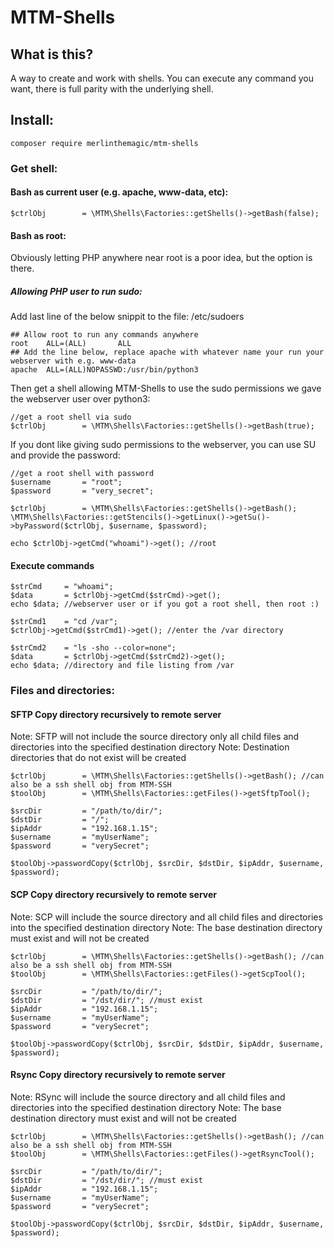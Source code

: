 # MTM-Shells

## What is this?

A way to create and work with shells. You can execute any command you want, there is full parity with the underlying shell.

## Install:

```
composer require merlinthemagic/mtm-shells

```

### Get shell:

#### Bash as current user (e.g. apache, www-data, etc):

```
$ctrlObj		= \MTM\Shells\Factories::getShells()->getBash(false);

```
	
#### Bash as root:

Obviously letting PHP anywhere near root is a poor idea, but the option is there.

##### Allowing PHP user to run sudo:

Add last line of the below snippit to the file: /etc/sudoers

```
## Allow root to run any commands anywhere
root    ALL=(ALL)       ALL
## Add the line below, replace apache with whatever name your run your webserver with e.g. www-data
apache	ALL=(ALL)NOPASSWD:/usr/bin/python3

```

Then get a shell allowing MTM-Shells to use the sudo permissions we gave the webserver user over python3:

```
//get a root shell via sudo
$ctrlObj		= \MTM\Shells\Factories::getShells()->getBash(true);

```

If you dont like giving sudo permissions to the webserver, you can use SU and provide the password:

```
//get a root shell with password
$username		= "root";
$password		= "very_secret";

$ctrlObj		= \MTM\Shells\Factories::getShells()->getBash();
\MTM\Shells\Factories::getStencils()->getLinux()->getSu()->byPassword($ctrlObj, $username, $password);

echo $ctrlObj->getCmd("whoami")->get(); //root

```

#### Execute commands
```
$strCmd		= "whoami";
$data		= $ctrlObj->getCmd($strCmd)->get();
echo $data; //webserver user or if you got a root shell, then root :)

$strCmd1	= "cd /var";
$ctrlObj->getCmd($strCmd1)->get(); //enter the /var directory

$strCmd2	= "ls -sho --color=none";
$data		= $ctrlObj->getCmd($strCmd2)->get();
echo $data; //directory and file listing from /var
```

### Files and directories:

#### SFTP Copy directory recursively to remote server

Note: SFTP will not include the source directory only all child files and directories into the specified destination directory
Note: Destination directories that do not exist will be created

```
$ctrlObj		= \MTM\Shells\Factories::getShells()->getBash(); //can also be a ssh shell obj from MTM-SSH
$toolObj		= \MTM\Shells\Factories::getFiles()->getSftpTool();

$srcDir			= "/path/to/dir/";
$dstDir			= "/";
$ipAddr			= "192.168.1.15";
$username		= "myUserName";
$password		= "verySecret";

$toolObj->passwordCopy($ctrlObj, $srcDir, $dstDir, $ipAddr, $username, $password);

```

#### SCP Copy directory recursively to remote server

Note: SCP will include the source directory and all child files and directories into the specified destination directory
Note: The base destination directory must exist and will not be created

```
$ctrlObj		= \MTM\Shells\Factories::getShells()->getBash(); //can also be a ssh shell obj from MTM-SSH
$toolObj		= \MTM\Shells\Factories::getFiles()->getScpTool();

$srcDir			= "/path/to/dir/";
$dstDir			= "/dst/dir/"; //must exist
$ipAddr			= "192.168.1.15";
$username		= "myUserName";
$password		= "verySecret";

$toolObj->passwordCopy($ctrlObj, $srcDir, $dstDir, $ipAddr, $username, $password);

```

#### Rsync Copy directory recursively to remote server

Note: RSync will include the source directory and all child files and directories into the specified destination directory
Note: The base destination directory must exist and will not be created

```
$ctrlObj		= \MTM\Shells\Factories::getShells()->getBash(); //can also be a ssh shell obj from MTM-SSH
$toolObj		= \MTM\Shells\Factories::getFiles()->getRsyncTool();

$srcDir			= "/path/to/dir/";
$dstDir			= "/dst/dir/"; //must exist
$ipAddr			= "192.168.1.15";
$username		= "myUserName";
$password		= "verySecret";

$toolObj->passwordCopy($ctrlObj, $srcDir, $dstDir, $ipAddr, $username, $password);

```
